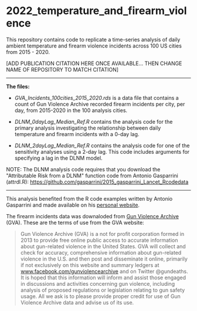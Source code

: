 # 2022_temperature_and_firearm_violence
This repository contains code to replicate a time-series analysis of daily ambient temperature and firearm violence incidents across 100 US cities from 2015 - 2020. 

[ADD PUBLICATION CITATION HERE ONCE AVAILABLE... THEN CHANGE NAME OF REPOSITORY TO MATCH CITATION]

--------------
**The files:** 

- *GVA_Incidents_100cities_2015_2020.rds* is a data file that contains a count of Gun Violence Archive recorded firearm incidents per city, per day, from 2015-2020 in the 100 analysis cities.  

- *DLNM_0dayLag_Median_Ref.R* contains the analysis code for the primary analysis investigating the relationship between daily temperature and firearm incidents with a 0-day lag. 

- *DLNM_2dayLag_Median_Ref.R* contains the analysis code for one of the sensitivity analyses using a 2-day lag. This code includes arguments for specifying a lag in the DLNM model.


NOTE: The DLNM analysis code requires that you download the "Attributable Risk from a DLNM" function code from Antonio Gasparrini (attrdl.R): https://github.com/gasparrini/2015_gasparrini_Lancet_Rcodedata


----------------
This analysis benefited from the R code examples written by Antonio Gasparrini and made available on his [personal website](http://www.ag-myresearch.com/).

The firearm incidents data was downaloded from [Gun Violence Archive](https://www.gunviolencearchive.org/) (GVA). These are the terms of use from the GVA website:
>Gun Violence Archive (GVA) is a not for profit corporation formed in 2013 to provide free online public access to accurate information about gun-related violence in the United States. GVA will collect and check for accuracy, comprehensive information about gun-related violence in the U.S. and then post and disseminate it online, primarily if not exclusively on this website and summary ledgers at www.facebook.com/gunviolencearchive and on Twitter @gundeaths. It is hoped that this information will inform and assist those engaged in discussions and activities concerning gun violence, including analysis of proposed regulations or legislation relating to gun safety usage. All we ask is to please provide proper credit for use of Gun Violence Archive data and advise us of its use.


